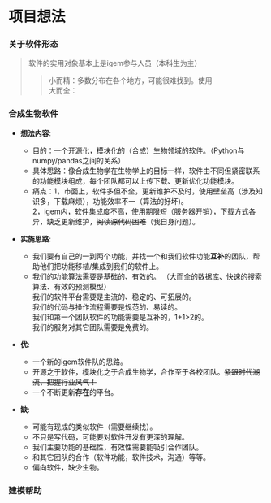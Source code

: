 # 项目想法

### 关于软件形态
>软件的实用对象基本上是igem参与人员（本科生为主）   
>> 小而精：多数分布在各个地方，可能很难找到。使用  
>> 大而全：

### 合成生物软件
+ __想法内容__:
    - 目的：一个开源化，模块化的（合成）生物领域的软件。（Python与numpy/pandas之间的关系）
    - 具体思路：像合成生物学在生物学上的目标一样，软件由不同但紧密联系的功能模块组成，每个团队都可以上传下载、更新优化功能模块。
    - 痛点：1，市面上，软件多但不全，更新维护不及时，使用壁垒高（涉及知识多，下载麻烦），功能效率不一（算法的好坏)。  
      2，igem内，软件集成度不高，使用期限短（服务器开销），下载方式各异，缺乏更新维护，~~阅读源代码困难~~（我自身问题）。

+ __实施思路__:
    - 我们要有自己的一到两个功能，并找一个和我们软件功能**互补**的团队，帮助他们把功能移植/集成到我们的软件上。
    - 我们的功能算法需要是基础的、有效的。 （大而全的数据库、快速的搜索算法、有效的预测模型）  
    我们的软件平台需要是主流的、稳定的、可拓展的。  
    我们的代码与操作流程需要是规范的、易读的。  
    我们和第一个团队软件的功能需要是互补的，1+1>2的。  
    我们的服务对其它团队需要是免费的。

+ __优__:
    - 一个新的igem软件队的思路。
    - 开源之于软件，模块化之于合成生物学，合作至于各校团队。~~紧跟时代潮流，把握行业风气！~~
    - 一个不断更新**存在**的平台。
+ __缺__:
    - 可能有现成的类似软件（需要继续找）。
    - 不只是写代码，可能要对软件开发有更深的理解。
    - 我们主要功能的基础性，有效性需要能吸引合作团队。
    - 和其它团队的合作（软件功能，软件技术，沟通）等等。
    - 偏向软件，缺少生物。
    
### 建模帮助

